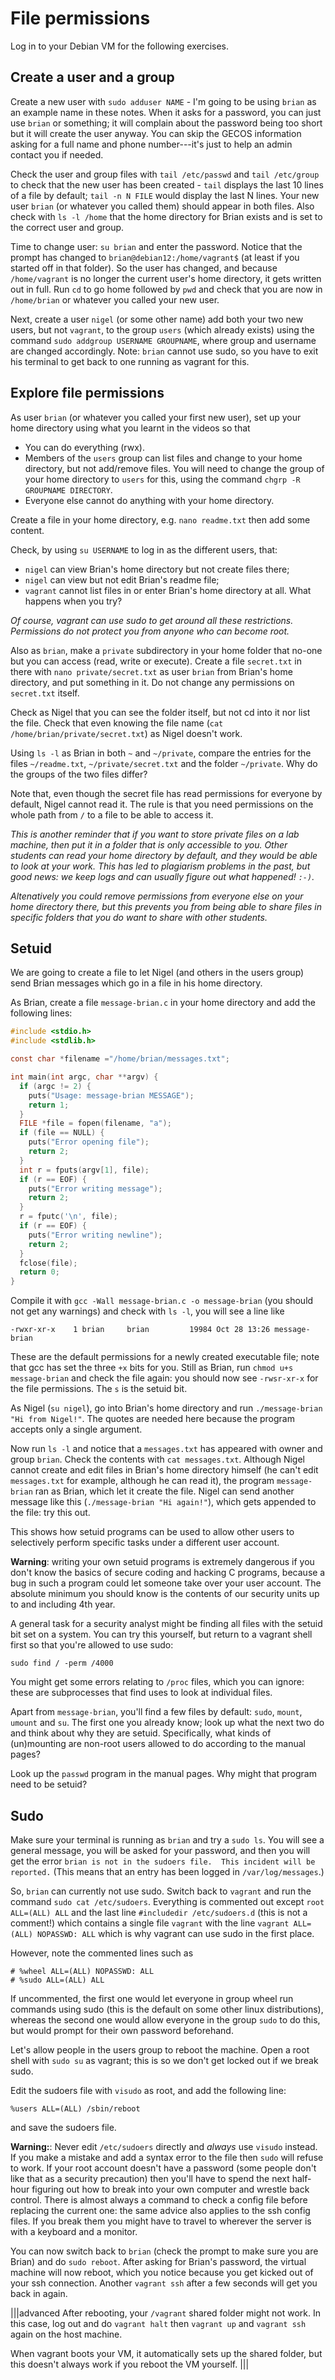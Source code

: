 # File permissions

Log in to your Debian VM for the following exercises.

## Create a user and a group

Create a new user with `sudo adduser NAME` - I'm going to be using `brian` as an example name in these notes. When it asks for a password, you can just use `brian` or something; it will complain about the password being too short but it will create the user anyway. You can skip the GECOS information asking for a full name and phone number---it's just to help an admin contact you if needed.

Check the user and group files with `tail /etc/passwd` and `tail /etc/group` to check that the new user has been created - `tail` displays the last 10 lines of a file by default; `tail -n N FILE` would display the last N lines. Your new user `brian` (or whatever you called them) should appear in both files. Also check with `ls -l /home` that the home directory for Brian exists and is set to the correct user and group.

Time to change user: `su brian` and enter the password. Notice that the prompt has changed to `brian@debian12:/home/vagrant$` (at least if you started off in that folder). So the user has changed, and because `/home/vagrant` is no longer the current user's home directory, it gets written out in full. Run `cd` to go home followed by `pwd` and check that you are now in `/home/brian` or whatever you called your new user.

Next, create a user `nigel` (or some other name) add both your two new users, but not `vagrant`, to the group `users` (which already exists) using the command `sudo addgroup USERNAME GROUPNAME`, where group and username are changed accordingly. Note: `brian` cannot use sudo, so you have to exit his terminal to get back to one running as vagrant for this.

## Explore file permissions

As user `brian` (or whatever you called your first new user), set up your home directory using what you learnt in the videos so that

  * You can do everything (rwx).
  * Members of the `users` group can list files and change to your home directory, but not add/remove files. You will need to change the group of your home directory to `users` for this, using the command `chgrp -R GROUPNAME DIRECTORY`.
  * Everyone else cannot do anything with your home directory.

Create a file in your home directory, e.g. `nano readme.txt` then add some content.

Check, by using `su USERNAME` to log in as the different users, that:
  * `nigel` can view Brian's home directory but not create files there; 
  * `nigel` can view but not edit Brian's readme file; 
  * `vagrant` cannot list files in or enter Brian's home directory at all. What happens when you try?

_Of course, vagrant can use sudo to get around all these restrictions. Permissions do not protect you from anyone who can become root._

Also as `brian`, make a `private` subdirectory in your home folder that no-one but you can access (read, write or execute). Create a file `secret.txt` in there with `nano private/secret.txt` as user `brian` from Brian's home directory, and put something in it. Do not change any permissions on `secret.txt` itself.

Check as Nigel that you can see the folder itself, but not cd into it nor list the file. Check that even knowing the file name (`cat /home/brian/private/secret.txt`) as Nigel doesn't work.

Using `ls -l` as Brian in both `~` and `~/private`, compare the entries for the files `~/readme.txt`, `~/private/secret.txt` and the folder `~/private`. Why do the groups of the two files differ?

Note that, even though the secret file has read permissions for everyone by default, Nigel cannot read it. The rule is that you need permissions on the whole path from `/` to a file to be able to access it.

_This is another reminder that if you want to store private files on a lab machine, then put it in a folder that is only accessible to you. Other students can read your home directory by default, and they would be able to look at your work. This has led to plagiarism problems in the past, but good news: we keep logs and can usually figure out what happened! `:-)`._

_Altenatively you could remove permissions from everyone else on your home directory there, but this prevents you from being able to share files in specific folders that you do want to share with other students._

## Setuid

We are going to create a file to let Nigel (and others in the users group) send Brian messages which go in a file in his home directory.

As Brian, create a file `message-brian.c` in your home directory and add the following lines:

```C
#include <stdio.h>
#include <stdlib.h>

const char *filename ="/home/brian/messages.txt";

int main(int argc, char **argv) {
  if (argc != 2) {
    puts("Usage: message-brian MESSAGE");
    return 1;
  }
  FILE *file = fopen(filename, "a");
  if (file == NULL) {
    puts("Error opening file");
    return 2;
  }
  int r = fputs(argv[1], file);
  if (r == EOF) {
    puts("Error writing message");
    return 2;
  }
  r = fputc('\n', file);
  if (r == EOF) {
    puts("Error writing newline");
    return 2;
  }
  fclose(file);
  return 0;
}
```

Compile it with `gcc -Wall message-brian.c -o message-brian` (you should not get any warnings) and check with `ls -l`, you will see a line like

    -rwxr-xr-x    1 brian     brian         19984 Oct 28 13:26 message-brian

These are the default permissions for a newly created executable file; note that gcc has set the three `+x` bits for you. Still as Brian, run `chmod u+s message-brian` and check the file again: you should now see `-rwsr-xr-x` for the file permissions. The `s` is the setuid bit.

As Nigel (`su nigel`), go into Brian's home directory and run `./message-brian "Hi from Nigel!"`. The quotes are needed here because the program accepts only a single argument.

Now run `ls -l` and notice that a `messages.txt` has appeared with owner and group `brian`. Check the contents with `cat messages.txt`. Although Nigel cannot create and edit files in Brian's home directory himself (he can't edit `messages.txt` for example, although he can read it), the program `message-brian` ran as Brian, which let it create the file. Nigel can send another message like this (`./message-brian "Hi again!"`), which gets appended to the file: try this out.

This shows how setuid programs can be used to allow other users to selectively perform specific tasks under a different user account.

**Warning**: writing your own setuid programs is extremely dangerous if you don't know the basics of secure coding and hacking C programs, because a bug in such a program could let someone take over your user account. The absolute minimum you should know is the contents of our security units up to and including 4th year.

A general task for a security analyst might be finding all files with the setuid bit set on a system. You can try this yourself, but return to a vagrant shell first so that you're allowed to use sudo:

    sudo find / -perm /4000

You might get some errors relating to `/proc` files, which you can ignore: these are subprocesses that find uses to look at individual files.

Apart from `message-brian`, you'll find a few files by default: `sudo`, `mount`, `umount` and `su`. The first one you already know; look up what the next two do and think about why they are setuid. Specifically, what kinds of (un)mounting are non-root users allowed to do according to the manual pages?

Look up the `passwd` program in the manual pages.  Why might that program need to be setuid?

## Sudo

Make sure your terminal is running as `brian` and try a `sudo ls`. You will see a general message, you will be asked for your password, and then you will get the error `brian is not in the sudoers file.  This incident will be reported.` (This means that an entry has been logged in `/var/log/messages`.)

So, `brian` can currently not use sudo. Switch back to `vagrant` and run the command `sudo cat /etc/sudoers`. Everything is commented out except `root ALL=(ALL) ALL` and the last line `#includedir /etc/sudoers.d` (this is not a comment!) which contains a single file `vagrant` with the line `vagrant ALL=(ALL) NOPASSWD: ALL` which is why vagrant can use sudo in the first place.

However, note the commented lines such as

    # %wheel ALL=(ALL) NOPASSWD: ALL
    # %sudo ALL=(ALL) ALL

If uncommented, the first one would let everyone in group wheel run commands using sudo (this is the default on some other linux distributions), whereas the second one would allow everyone in the group `sudo` to do this, but would prompt for their own password beforehand.

Let's allow people in the users group to reboot the machine. Open a root shell with `sudo su` as vagrant; this is so we don't get locked out if we break sudo.

Edit the sudoers file with `visudo` as root, and add the following line:

    %users ALL=(ALL) /sbin/reboot

and save the sudoers file.

**Warning:**: Never edit `/etc/sudoers` directly and *always* use `visudo` instead.  If you make a mistake and add a syntax error to the file then `sudo` will refuse to work.  If your root account doesn't have a password (some people don't like that as a security precaution) then you'll have to spend the next half-hour figuring out how to break into your own computer and wrestle back control.  There is almost always a command to check a config file before replacing the current one: the same advice also applies to the ssh config files.  If you break them you might have to travel to wherever the server is with a keyboard and a monitor.


You can now switch back to `brian` (check the prompt to make sure you are Brian) and do `sudo reboot`. After asking for Brian's password, the virtual machine will now reboot, which you notice because you get kicked out of your ssh connection. Another `vagrant ssh` after a few seconds will get you back in again.

|||advanced
After rebooting, your `/vagrant` shared folder might not work. In this case, log out and do `vagrant halt` then `vagrant up` and `vagrant ssh` again on the host machine.

When vagrant boots your VM, it automatically sets up the shared folder, but this doesn't always work if you reboot the VM yourself.
|||
